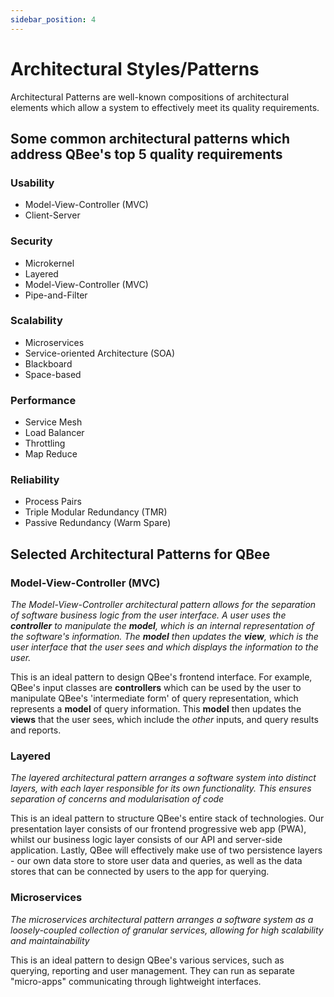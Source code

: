 ```yaml
---
sidebar_position: 4
---
```


# Architectural Styles/Patterns

Architectural Patterns are well-known compositions of architectural elements which allow a system to effectively meet its quality requirements.

## Some common architectural patterns which address QBee's top 5 quality requirements

### Usability

- Model-View-Controller (MVC)
- Client-Server

### Security

- Microkernel
- Layered
- Model-View-Controller (MVC)
- Pipe-and-Filter

### Scalability

- Microservices
- Service-oriented Architecture (SOA)
- Blackboard
- Space-based

### Performance

- Service Mesh
- Load Balancer
- Throttling
- Map Reduce

### Reliability

- Process Pairs
- Triple Modular Redundancy (TMR)
- Passive Redundancy (Warm Spare)

## Selected Architectural Patterns for QBee

### Model-View-Controller (MVC)

*The Model-View-Controller architectural pattern allows for the separation of software business logic from the user interface. A user uses the **controller** to manipulate the **model**, which is an internal representation of the software's information. The **model** then updates the **view**, which is the user interface that the user sees and which displays the information to the user.*

This is an ideal pattern to design QBee's frontend interface. For example, QBee's input classes are **controllers** which can be used by the user to manipulate QBee's 'intermediate form' of query representation, which represents a **model** of query information. This **model** then updates the **views** that the user sees, which include the *other* inputs, and query results and reports.

### Layered

*The layered architectural pattern arranges a software system into distinct layers, with each layer responsible for its own functionality. This ensures separation of concerns and modularisation of code*

This is an ideal pattern to structure QBee's entire stack of technologies. Our presentation layer consists of our frontend progressive web app (PWA), whilst our business logic layer consists of our API and server-side application. Lastly, QBee will effectively make use of two persistence layers - our own data store to store user data and queries, as well as the data stores that can be connected by users to the app for querying.

### Microservices

*The microservices architectural pattern arranges a software system as a loosely-coupled collection of granular services, allowing for high scalability and maintainability*

This is an ideal pattern to design QBee's various services, such as querying, reporting and user management. They can run as separate "micro-apps" communicating through lightweight interfaces.
